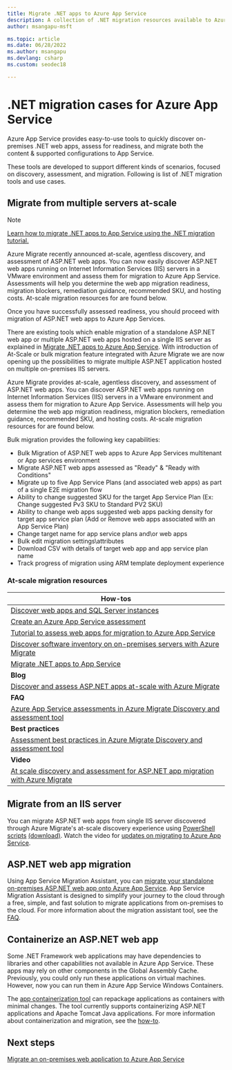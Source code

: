 ```yaml
---
title: Migrate .NET apps to Azure App Service
description: A collection of .NET migration resources available to Azure App Service.
author: msangapu-msft

ms.topic: article
ms.date: 06/28/2022
ms.author: msangapu
ms.devlang: csharp
ms.custom: seodec18

---
```

# .NET migration cases for Azure App Service

Azure App Service provides easy-to-use tools to quickly discover on-premises .NET web apps, assess for readiness, and migrate both the content & supported configurations to App Service.

These tools are developed to support different kinds of scenarios, focused on discovery, assessment, and migration. Following is list of .NET migration tools and use cases.

## Migrate from multiple servers at-scale

> [!NOTE]
> [Learn how to migrate .NET apps to App Service using the .NET migration tutorial.](../migrate/tutorial-modernize-asp-net-appservice-code.md)
>

Azure Migrate recently announced at-scale, agentless discovery, and assessment of ASP.NET web apps. You can now easily discover ASP.NET web apps running on Internet Information Services (IIS) servers in a VMware environment and assess them for migration to Azure App Service. Assessments will help you determine the web app migration readiness, migration blockers, remediation guidance, recommended SKU, and hosting costs. At-scale migration resources for  are found below.

Once you have successfully assessed readiness, you should proceed with migration of ASP.NET web apps to Azure App Services.  

There are existing tools which enable migration of a standalone ASP.NET web app or multiple ASP.NET web apps hosted on a single IIS server as explained in [Migrate .NET apps to Azure App Service](../migrate/tutorial-modernize-asp-net-appservice-code.md). With introduction of At-Scale or bulk migration feature integrated with Azure Migrate we are now opening up the possibilities to migrate multiple ASP.NET application hosted on multiple on-premises IIS servers.  

Azure Migrate provides at-scale, agentless discovery, and assessment of ASP.NET web apps. You can discover ASP.NET web apps running on Internet Information Services (IIS) servers in a VMware environment and assess them for migration to Azure App Service. Assessments will help you determine the web app migration readiness, migration blockers, remediation guidance, recommended SKU, and hosting costs. At-scale migration resources for  are found below.

Bulk migration provides the following key capabilities: 

- Bulk Migration of ASP.NET web apps to Azure App Services multitenant or App services environment 
- Migrate ASP.NET web apps assessed as "Ready" & "Ready with Conditions"
- Migrate up to five App Service Plans (and associated web apps) as part of a single E2E migration flow 
- Ability to change suggested SKU for the target App Service Plan (Ex: Change suggested Pv3 SKU to Standard PV2 SKU) 
- Ability to change web apps suggested web apps packing density for target app service plan (Add or Remove web apps associated with an App Service Plan) 
- Change target name for app service plans and\or web apps 
- Bulk edit migration settings\attributes 
- Download CSV with details of target web app and app service plan name 
- Track progress of migration using ARM template deployment experience 

### At-scale migration resources

| How-tos |
|----------------|
| [Discover web apps and SQL Server instances](../migrate/how-to-discover-sql-existing-project.md)                              |
| [Create an Azure App Service assessment](../migrate/how-to-create-azure-app-service-assessment.md)                            |
| [Tutorial to assess web apps for migration to Azure App Service](../migrate/tutorial-assess-webapps.md)                       |
| [Discover software inventory on on-premises servers with Azure Migrate](../migrate/how-to-discover-applications.md)           |
| [Migrate .NET apps to App Service](../migrate/tutorial-modernize-asp-net-appservice-code.md) |
| **Blog** |
| [Discover and assess ASP.NET apps at-scale with Azure Migrate](https://azure.microsoft.com/blog/discover-and-assess-aspnet-apps-atscale-with-azure-migrate/) |
| **FAQ** |
| [Azure App Service assessments in Azure Migrate Discovery and assessment tool](../migrate/concepts-azure-webapps-assessment-calculation.md) |
| **Best practices** |
| [Assessment best practices in Azure Migrate Discovery and assessment tool](../migrate/best-practices-assessment.md) |
| **Video** |
| [At scale discovery and assessment for ASP.NET app migration with Azure Migrate](/Shows/Inside-Azure-for-IT/At-scale-discovery-and-assessment-for-ASPNET-app-migration-with-Azure-Migrate) |

## Migrate from an IIS server

You can migrate ASP.NET web apps from single IIS server discovered through Azure Migrate's at-scale discovery experience using [PowerShell scripts](https://github.com/Azure/App-Service-Migration-Assistant/wiki/PowerShell-Scripts) [(download)](https://appmigration.microsoft.com/api/download/psscriptpreview/AppServiceMigrationScripts.zip). Watch the video for [updates on migrating to Azure App Service](/Shows/The-Launch-Space/Updates-on-Migrating-to-Azure-App-Service).

## ASP.NET web app migration

Using App Service Migration Assistant, you can [migrate your standalone on-premises ASP.NET web app onto Azure App Service](https://www.youtube.com/watch?v=9LBUmkUhmXU). App Service Migration Assistant is designed to simplify your journey to the cloud through a free, simple, and fast solution to migrate applications from on-premises to the cloud. For more information about the migration assistant tool, see the [FAQ](https://github.com/Azure/App-Service-Migration-Assistant/wiki).

## Containerize an ASP.NET web app

Some .NET Framework web applications may have dependencies to libraries and other capabilities not available in Azure App Service. These apps may rely on other components in the Global Assembly Cache. Previously, you could only run these applications on virtual machines. However, now you can run them in Azure App Service Windows Containers.

The [app containerization tool](https://azure.microsoft.com/blog/accelerate-application-modernization-with-azure-migrate-app-containerization/) can repackage applications as containers with minimal changes. The tool currently supports containerizing ASP.NET applications and Apache Tomcat Java applications. For more information about containerization and migration, see the [how-to](../migrate/tutorial-app-containerization-aspnet-app-service.md).

## Next steps

[Migrate an on-premises web application to Azure App Service](/training/modules/migrate-app-service-migration-assistant/)
